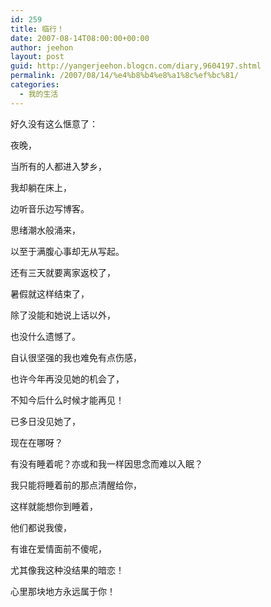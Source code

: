 ```yaml
---
id: 259
title: 临行！
date: 2007-08-14T08:00:00+00:00
author: jeehon
layout: post
guid: http://yangerjeehon.blogcn.com/diary,9604197.shtml
permalink: /2007/08/14/%e4%b8%b4%e8%a1%8c%ef%bc%81/
categories:
  - 我的生活
---
```

好久没有这么惬意了：
  
夜晚，
  
当所有的人都进入梦乡，
  
我却躺在床上，
  
边听音乐边写博客。
  
思绪潮水般涌来，
  
以至于满腹心事却无从写起。
  
还有三天就要离家返校了，
  
暑假就这样结束了，
  
除了没能和她说上话以外，
  
也没什么遗憾了。
  
自认很坚强的我也难免有点伤感，
  
也许今年再没见她的机会了，
  
不知今后什么时候才能再见！
  
已多日没见她了，
  
现在在哪呀？
  
有没有睡着呢？亦或和我一样因思念而难以入眠？
  
我只能将睡着前的那点清醒给你，
  
这样就能想你到睡着，
  
他们都说我傻，
  
有谁在爱情面前不傻呢，
  
尤其像我这种没结果的暗恋！
  
心里那块地方永远属于你！